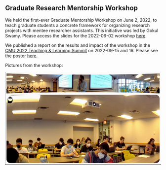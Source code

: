 ## Graduate Research Mentorship Workshop

We held the first-ever Graduate Mentorship Workshop on June 2, 2022, to teach graduate students a concrete framework for organizing research projects with mentee researcher assistants. This initiative was led by Gokul Swamy.
Please access the slides for the 2022-06-02 workshop [here](https://docs.google.com/presentation/d/1SzfqDv5bwYFbvP1sshXqpH7uXDdAjhpzht_0I7_DlqE/edit?usp=sharing).

We published a report on the results and impact of the workshop in the [CMU 2022 Teaching & Learning Summit](https://www.cmu.edu/teaching/summit/) on 2022-09-15 and 16. Please see the poster [here](/assets/images/ugrad_research/events/22-06-02-workshop-poster.pdf).

Pictures from the workshop:

<img src="/assets/images/ugrad_research/events/22-06-02-workshop0.png" height="300">
